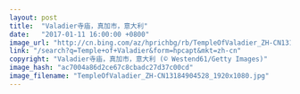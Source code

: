 ```yaml
---
layout: post
title:  "Valadier寺庙，真加市，意大利"
date:   "2017-01-11 16:00:00 +0800"
image_url: "http://cn.bing.com/az/hprichbg/rb/TempleOfValadier_ZH-CN13184904528_1920x1080.jpg"
link: "/search?q=Temple+of+Valadier&form=hpcapt&mkt=zh-cn"
copyright: "Valadier寺庙，真加市，意大利 (© Westend61/Getty Images)"
image_hash: "ac7004a86d2ce67c8cbadc27d37c00cd"
image_filename: "TempleOfValadier_ZH-CN13184904528_1920x1080.jpg"
---
```

